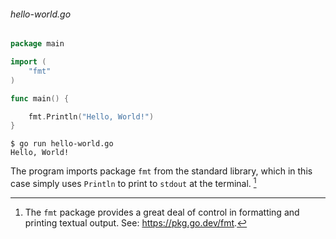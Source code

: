 ###### hello-world.go
```go
package main

import (
	"fmt"
)

func main() {

	fmt.Println("Hello, World!")
}
```

```
$ go run hello-world.go
Hello, World!
```

The program imports package `fmt` from the standard library, which in this case simply uses `Println` to print to `stdout` at the terminal. [^1]

[^1]:  The `fmt` package provides a great deal of control in formatting and printing textual output. See: https://pkg.go.dev/fmt.
